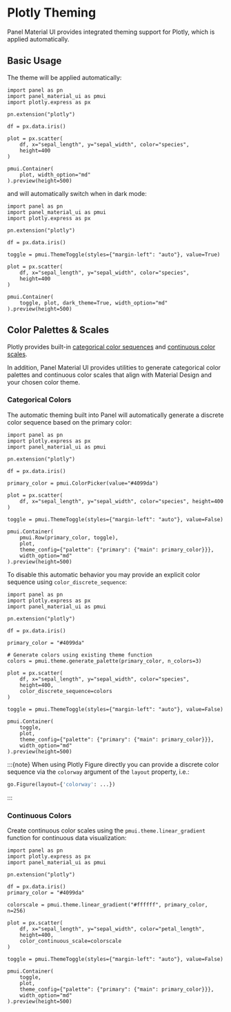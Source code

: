 # Plotly Theming

Panel Material UI provides integrated theming support for Plotly, which is applied automatically.

## Basic Usage

The theme will be applied automatically:

```{pyodide}
import panel as pn
import panel_material_ui as pmui
import plotly.express as px

pn.extension("plotly")

df = px.data.iris()

plot = px.scatter(
    df, x="sepal_length", y="sepal_width", color="species",
    height=400
)

pmui.Container(
    plot, width_option="md"
).preview(height=500)
```

and will automatically switch when in dark mode:

```{pyodide}
import panel as pn
import panel_material_ui as pmui
import plotly.express as px

pn.extension("plotly")

df = px.data.iris()

toggle = pmui.ThemeToggle(styles={"margin-left": "auto"}, value=True)

plot = px.scatter(
    df, x="sepal_length", y="sepal_width", color="species",
    height=400
)

pmui.Container(
    toggle, plot, dark_theme=True, width_option="md"
).preview(height=500)
```

## Color Palettes & Scales

Plotly provides built-in [categorical color sequences](https://plotly.com/python/discrete-color/) and [continuous color scales](https://plotly.com/python/builtin-colorscales/).

In addition, Panel Material UI provides utilities to generate categorical color palettes and continuous color scales that align with Material Design and your chosen color theme.

### Categorical Colors

The automatic theming built into Panel will automatically generate a discrete color sequence based on the primary color:

```{pyodide}
import panel as pn
import plotly.express as px
import panel_material_ui as pmui

pn.extension("plotly")

df = px.data.iris()

primary_color = pmui.ColorPicker(value="#4099da")

plot = px.scatter(
    df, x="sepal_length", y="sepal_width", color="species", height=400
)

toggle = pmui.ThemeToggle(styles={"margin-left": "auto"}, value=False)

pmui.Container(
    pmui.Row(primary_color, toggle),
    plot,
    theme_config={"palette": {"primary": {"main": primary_color}}},
    width_option="md"
).preview(height=500)
```

To disable this automatic behavior you may provide an explicit color sequence using `color_discrete_sequence`:

```{pyodide}
import panel as pn
import plotly.express as px
import panel_material_ui as pmui

pn.extension("plotly")

df = px.data.iris()

primary_color = "#4099da"

# Generate colors using existing theme function
colors = pmui.theme.generate_palette(primary_color, n_colors=3)

plot = px.scatter(
    df, x="sepal_length", y="sepal_width", color="species",
    height=400,
    color_discrete_sequence=colors
)

toggle = pmui.ThemeToggle(styles={"margin-left": "auto"}, value=False)

pmui.Container(
    toggle,
    plot,
    theme_config={"palette": {"primary": {"main": primary_color}}},
    width_option="md"
).preview(height=500)
```

:::{note}
When using Plotly Figure directly you can provide a discrete color sequence via the `colorway` argument of the `layout` property, i.e.:

```python
go.Figure(layout={'colorway': ...})
```
:::

### Continuous Colors

Create continuous color scales using the `pmui.theme.linear_gradient` function for continuous data visualization:

```{pyodide}
import panel as pn
import plotly.express as px
import panel_material_ui as pmui

pn.extension("plotly")

df = px.data.iris()
primary_color = "#4099da"

colorscale = pmui.theme.linear_gradient("#ffffff", primary_color, n=256)

plot = px.scatter(
    df, x="sepal_length", y="sepal_width", color="petal_length",
    height=400,
    color_continuous_scale=colorscale
)

toggle = pmui.ThemeToggle(styles={"margin-left": "auto"}, value=False)

pmui.Container(
    toggle,
    plot,
    theme_config={"palette": {"primary": {"main": primary_color}}},
    width_option="md"
).preview(height=500)
```
